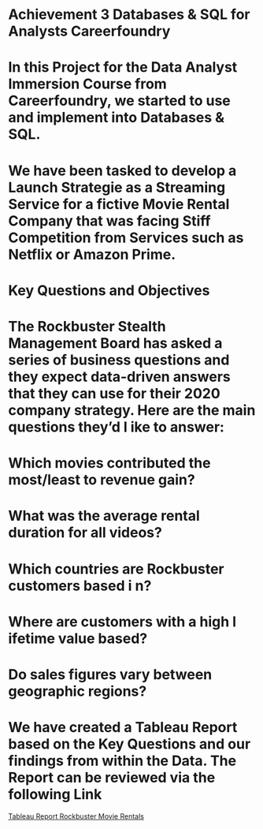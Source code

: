 # Achievement 3 Databases & SQL for Analysts Careerfoundry
# In this Project for the Data Analyst Immersion Course from Careerfoundry, we started to use and implement into Databases & SQL. 
# We have been tasked to develop a Launch Strategie as a Streaming Service for a fictive Movie Rental Company that was facing Stiff Competition from Services such as Netflix or Amazon Prime.

# Key Questions and Objectives
# The Rockbuster Stealth Management Board has asked a series of business questions and they expect data-driven answers that they can use for their 2020 company strategy. Here are the main questions they’d l ike to answer:
# Which movies contributed the most/least to revenue gain?
# What was the average rental duration for all videos?
# Which countries are Rockbuster customers based i n?
# Where are customers with a high l ifetime value based?
# Do sales figures vary between geographic regions?

# We have created a Tableau Report based on the Key Questions and our findings from within the Data. The Report can be reviewed via the following Link 

[Tableau Report Rockbuster Movie Rentals](https://public.tableau.com/views/exercise3_10V2/Story1?:language=en-US&:display_count=n&:origin=viz_share_link)

